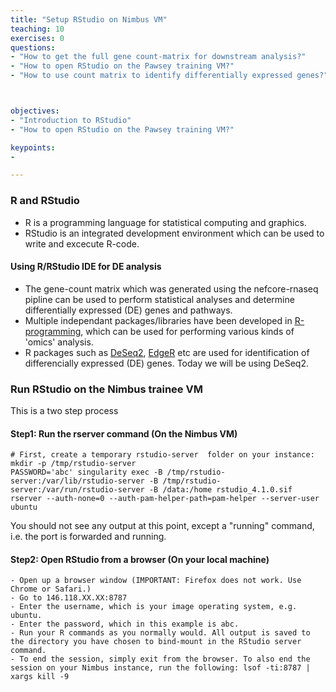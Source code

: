 ```yaml
---
title: "Setup RStudio on Nimbus VM"
teaching: 10
exercises: 0
questions:
- "How to get the full gene count-matrix for downstream analysis?"
- "How to open RStudio on the Pawsey training VM?"
- "How to use count matrix to identify differentially expressed genes?"



objectives:
- "Introduction to RStudio"
- "How to open RStudio on the Pawsey training VM?"

keypoints:
-

---
```


### R and RStudio
- R is a programming language for statistical computing and graphics.
- RStudio is an integrated development environment which can be used to write and excecute R-code.


#### Using R/RStudio IDE for DE analysis
- The gene-count matrix which was generated using the nefcore-rnaseq pipline can be used to perform statistical analyses and determine differentially expressed (DE) genes and pathways.
- Multiple independant packages/libraries have been developed in [R-programming](https://www.r-project.org/), which can be used for performing various kinds of 'omics' analysis. 
- R packages such as [DeSeq2](https://bioconductor.org/packages/release/bioc/html/DESeq2.html), [EdgeR](https://bioconductor.org/packages/release/bioc/html/edgeR.html) etc are used for identification of differencially expressed (DE) genes. Today we will be using DeSeq2.


### Run RStudio on the Nimbus trainee VM
This is a two step process

#### Step1: Run the rserver command (On the Nimbus VM)
```
# First, create a temporary rstudio-server  folder on your instance:
mkdir -p /tmp/rstudio-server
PASSWORD='abc' singularity exec -B /tmp/rstudio-server:/var/lib/rstudio-server -B /tmp/rstudio-server:/var/run/rstudio-server -B /data:/home rstudio_4.1.0.sif rserver --auth-none=0 --auth-pam-helper-path=pam-helper --server-user ubuntu
```
You should not see any output at this point, except a "running" command, i.e. the port is forwarded and running.

#### Step2: Open RStudio from a browser (On your local machine)
```
- Open up a browser window (IMPORTANT: Firefox does not work. Use Chrome or Safari.)
- Go to 146.118.XX.XX:8787
- Enter the username, which is your image operating system, e.g. ubuntu.
- Enter the password, which in this example is abc.
- Run your R commands as you normally would. All output is saved to the directory you have chosen to bind-mount in the RStudio server command.
- To end the session, simply exit from the browser. To also end the session on your Nimbus instance, run the following: lsof -ti:8787 | xargs kill -9
```

